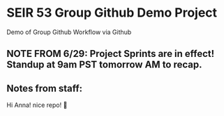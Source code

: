 # SEIR 53 Group Github Demo Project
Demo of Group Github Workflow via Github

## NOTE FROM 6/29: Project Sprints are in effect! Standup at 9am PST tomorrow AM to recap. 

## Notes from staff: 
Hi Anna! nice repo! 👋

